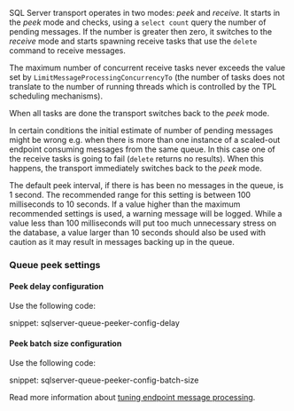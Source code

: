 SQL Server transport operates in two modes: *peek* and *receive*. It starts in the *peek* mode and checks, using a `select count` query the number of pending messages. If the number is greater then zero, it switches to the *receive* mode and starts spawning receive tasks that use the `delete` command to receive messages.

The maximum number of concurrent receive tasks never exceeds the value set by `LimitMessageProcessingConcurrencyTo` (the number of tasks does not translate to the number of running threads which is controlled by the TPL scheduling mechanisms).

When all tasks are done the transport switches back to the *peek* mode. 

In certain conditions the initial estimate of number of pending messages might be wrong e.g. when there is more than one instance of a scaled-out endpoint consuming messages from the same queue. In this case one of the receive tasks is going to fail (`delete` returns no results). When this happens, the transport immediately switches back to the *peek* mode.

The default peek interval, if there is has been no messages in the queue, is 1 second. The recommended range for this setting is between 100 milliseconds to 10 seconds. If a value higher than the maximum recommended settings is used, a warning message will be logged. While a value less than 100 milliseconds will put too much unnecessary stress on the database, a value larger than 10 seconds should also be used with caution as it may result in messages backing up in the queue. 

### Queue peek settings

#### Peek delay configuration

Use the following code:

snippet: sqlserver-queue-peeker-config-delay

#### Peek batch size configuration

Use the following code:

snippet: sqlserver-queue-peeker-config-batch-size

Read more information about [tuning endpoint message processing](/nservicebus/operations/tuning.md).
